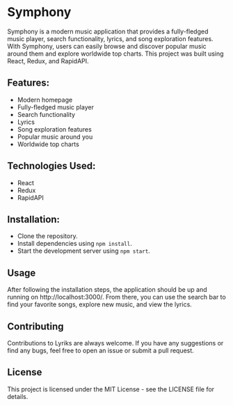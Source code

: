 # Symphony
Symphony is a modern music application that provides a fully-fledged music player, search functionality, lyrics, and song exploration features. With Symphony, users can easily browse and discover popular music around them and explore worldwide top charts. This project was built using React, Redux, and RapidAPI.

## Features:
- Modern homepage
- Fully-fledged music player
- Search functionality
- Lyrics
- Song exploration features
- Popular music around you
- Worldwide top charts
## Technologies Used:
- React
- Redux
- RapidAPI
## Installation:
- Clone the repository.
- Install dependencies using `npm install`.
- Start the development server using `npm start`.

## Usage
After following the installation steps, the application should be up and running on http://localhost:3000/. From there, you can use the search bar to find your favorite songs, explore new music, and view the lyrics.

## Contributing
Contributions to Lyriks are always welcome. If you have any suggestions or find any bugs, feel free to open an issue or submit a pull request.

## License
This project is licensed under the MIT License - see the LICENSE file for details.
